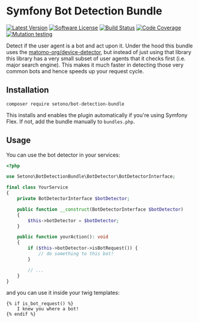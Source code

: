 # Symfony Bot Detection Bundle

[![Latest Version][ico-version]][link-packagist]
[![Software License][ico-license]](LICENSE)
[![Build Status][ico-github-actions]][link-github-actions]
[![Code Coverage][ico-code-coverage]][link-code-coverage]
[![Mutation testing][ico-infection]][link-infection]

Detect if the user agent is a bot and act upon it. Under the hood this bundle uses the [matomo-org/device-detector](https://github.com/matomo-org/device-detector),
but instead of just using that library this library has a very small subset of user agents that it checks first (i.e. major search engine).
This makes it much faster in detecting those very common bots and hence speeds up your request cycle.

## Installation

```shell
composer require setono/bot-detection-bundle
```

This installs and enables the plugin automatically if you're using Symfony Flex. If not, add the bundle manually
to `bundles.php`.

## Usage

You can use the bot detector in your services:

```php
<?php

use Setono\BotDetectionBundle\BotDetector\BotDetectorInterface;

final class YourService
{
    private BotDetectorInterface $botDetector;

    public function __construct(BotDetectorInterface $botDetector)
    {
        $this->botDetector = $botDetector;
    }

    public function yourAction(): void
    {
        if ($this->botDetector->isBotRequest()) {
            // do something to this bot!
        }

        // ...
    }
}
```

and you can use it inside your twig templates:

```twig
{% if is_bot_request() %}
    I knew you where a bot!
{% endif %}
```
[ico-version]: https://poser.pugx.org/setono/bot-detection-bundle/v/stable
[ico-license]: https://poser.pugx.org/setono/bot-detection-bundle/license
[ico-github-actions]: https://github.com/Setono/BotDetectionBundle/workflows/build/badge.svg
[ico-code-coverage]: https://codecov.io/gh/Setono/BotDetectionBundle/branch/master/graph/badge.svg
[ico-infection]: https://img.shields.io/endpoint?style=flat&url=https%3A%2F%2Fbadge-api.stryker-mutator.io%2Fgithub.com%2FSetono%2FBotDetectionBundle%2Fmaster

[link-packagist]: https://packagist.org/packages/setono/bot-detection-bundle
[link-github-actions]: https://github.com/Setono/BotDetectionBundle/actions
[link-code-coverage]: https://codecov.io/gh/Setono/BotDetectionBundle
[link-infection]: https://dashboard.stryker-mutator.io/reports/github.com/Setono/BotDetectionBundle/master
